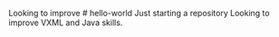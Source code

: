Looking to improve # hello-world
Just starting a repository
Looking to improve VXML and Java skills.
